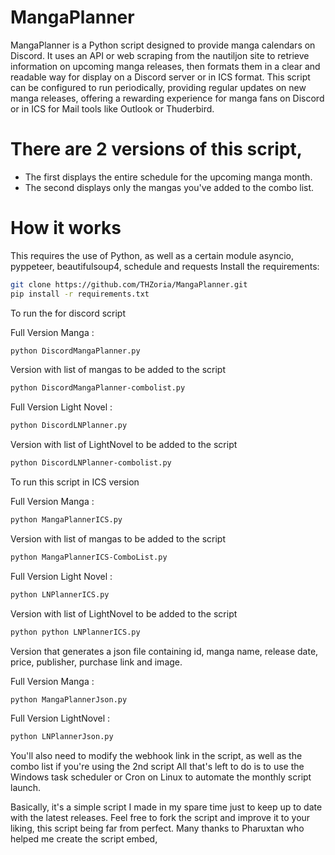 # MangaPlanner

MangaPlanner is a Python script designed to provide manga calendars on Discord.
It uses an API or web scraping from the nautiljon site to retrieve information on upcoming manga releases, then formats them in a clear and readable way for display on a Discord server or in ICS format. This script can be configured to run periodically, providing regular updates on new manga releases, offering a rewarding experience for manga fans on Discord or in ICS for Mail tools like Outlook or Thuderbird.

# There are 2 versions of this script, 
- The first displays the entire schedule for the upcoming manga month.
- The second displays only the mangas you've added to the combo list.

# How it works
This requires the use of Python, as well as a certain module asyncio, pyppeteer, beautifulsoup4, schedule and requests
Install the requirements:

```sh
git clone https://github.com/THZoria/MangaPlanner.git
pip install -r requirements.txt
```

To run the for discord script

Full Version Manga :

```sh
python DiscordMangaPlanner.py
```

Version with list of mangas to be added to the script

```sh
python DiscordMangaPlanner-combolist.py
```

Full Version Light Novel :

```sh
python DiscordLNPlanner.py
```

Version with list of LightNovel to be added to the script

```sh
python DiscordLNPlanner-combolist.py
```

To run this script in ICS version

Full Version Manga :

```sh
python MangaPlannerICS.py
```

Version with list of mangas to be added to the script

```sh
python MangaPlannerICS-ComboList.py
```

Full Version Light Novel :

```sh
python LNPlannerICS.py
```

Version with list of LightNovel to be added to the script

```sh
python python LNPlannerICS.py
```

Version that generates a json file containing id, manga name, release date, price, publisher, purchase link and image.

Full Version Manga :

```sh
python MangaPlannerJson.py
```
Full Version LightNovel :

```sh
python LNPlannerJson.py
```

You'll also need to modify the webhook link in the script, as well as the combo list if you're using the 2nd script
All that's left to do is to use the Windows task scheduler or Cron on Linux to automate the monthly script launch.

Basically, it's a simple script I made in my spare time just to keep up to date with the latest releases. Feel free to fork the script and improve it to your liking, this script being far from perfect.
Many thanks to Pharuxtan who helped me create the script embed,
